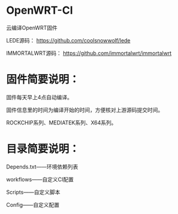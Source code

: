 # OpenWRT-CI
云编译OpenWRT固件

LEDE源码：
https://github.com/coolsnowwolf/lede

IMMORTALWRT源码：
https://github.com/immortalwrt/immortalwrt

# 固件简要说明：

固件每天早上4点自动编译。

固件信息里的时间为编译开始的时间，方便核对上游源码提交时间。

ROCKCHIP系列、MEDIATEK系列、X64系列。

# 目录简要说明：

Depends.txt——环境依赖列表

workflows——自定义CI配置

Scripts——自定义脚本

Config——自定义配置
